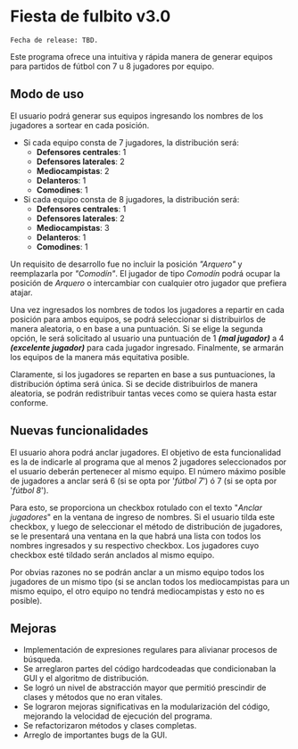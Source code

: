 # Fiesta de fulbito v3.0
```
Fecha de release: TBD.
```

Este programa ofrece una intuitiva y rápida manera de generar equipos para partidos de fútbol con 7 u 8 jugadores por equipo.

## Modo de uso

El usuario podrá generar sus equipos ingresando los nombres de los jugadores a sortear en cada posición.

- Si cada equipo consta de 7 jugadores, la distribución será:
  - **Defensores centrales**: 1
  - **Defensores laterales**: 2
  - **Mediocampistas**: 2
  - **Delanteros**: 1
  - **Comodines**: 1
- Si cada equipo consta de 8 jugadores, la distribución será:
  - **Defensores centrales**: 1
  - **Defensores laterales**: 2
  - **Mediocampistas**: 3
  - **Delanteros**: 1
  - **Comodines**: 1

Un requisito de desarrollo fue no incluir la posición *"Arquero"* y reemplazarla por *"Comodín"*. El jugador de tipo *Comodín* podrá ocupar la posición de *Arquero* o intercambiar con cualquier otro jugador que prefiera atajar.

Una vez ingresados los nombres de todos los jugadores a repartir en cada posición para ambos equipos, se podrá seleccionar si distribuirlos de manera aleatoria, o en base a una puntuación. Si se elige la segunda opción, le será solicitado al usuario una puntuación de 1 ***(mal jugador)*** a 4 ***(excelente jugador)*** para cada jugador ingresado. Finalmente, se armarán los equipos de la manera más equitativa posible.

Claramente, si los jugadores se reparten en base a sus puntuaciones, la distribución óptima será única. Si se decide distribuirlos de manera aleatoria, se podrán redistribuir tantas veces como se quiera hasta estar conforme.

## Nuevas funcionalidades

El usuario ahora podrá anclar jugadores. El objetivo de esta funcionalidad es la de indicarle al programa que al menos 2 jugadores seleccionados por el usuario deberán pertenecer al mismo equipo. El número máximo posible de jugadores a anclar será 6 (si se opta por '*fútbol 7*') ó 7 (si se opta por '*fútbol 8*').  

Para esto, se proporciona un checkbox rotulado con el texto "*Anclar jugadores*" en la ventana de ingreso de nombres. Si el usuario tilda este checkbox, y luego de seleccionar el método de distribución de jugadores, se le presentará una ventana en la que habrá una lista con todos los nombres ingresados y su respectivo checkbox. Los jugadores cuyo checkbox esté tildado serán anclados al mismo equipo.

Por obvias razones no se podrán anclar a un mismo equipo todos los jugadores de un mismo tipo (si se anclan todos los mediocampistas para un mismo equipo, el otro equipo no tendrá mediocampistas y esto no es posible).

## Mejoras

- Implementación de expresiones regulares para alivianar procesos de búsqueda.
- Se arreglaron partes del código hardcodeadas que condicionaban la GUI y el algoritmo de distribución.
- Se logró un nivel de abstracción mayor que permitió prescindir de clases y métodos que no eran vitales.
- Se lograron mejoras significativas en la modularización del código, mejorando la velocidad de ejecución del programa.
- Se refactorizaron métodos y clases completas.
- Arreglo de importantes bugs de la GUI.
